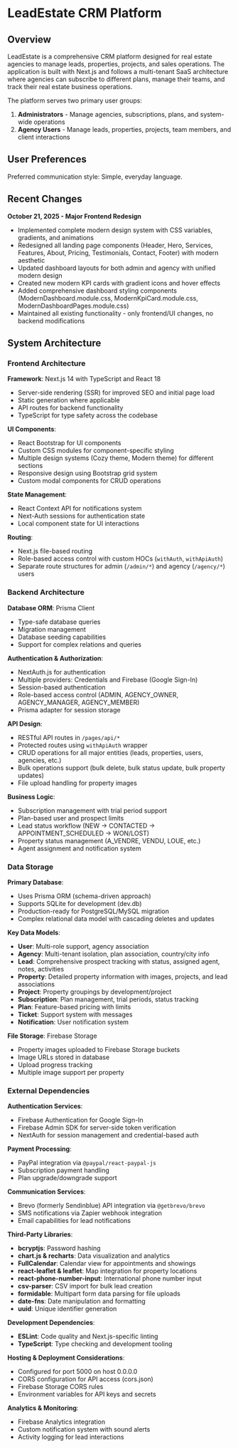 # LeadEstate CRM Platform

## Overview

LeadEstate is a comprehensive CRM platform designed for real estate agencies to manage leads, properties, projects, and sales operations. The application is built with Next.js and follows a multi-tenant SaaS architecture where agencies can subscribe to different plans, manage their teams, and track their real estate business operations.

The platform serves two primary user groups:
1. **Administrators** - Manage agencies, subscriptions, plans, and system-wide operations
2. **Agency Users** - Manage leads, properties, projects, team members, and client interactions

## User Preferences

Preferred communication style: Simple, everyday language.

## Recent Changes

**October 21, 2025 - Major Frontend Redesign**
- Implemented complete modern design system with CSS variables, gradients, and animations
- Redesigned all landing page components (Header, Hero, Services, Features, About, Pricing, Testimonials, Contact, Footer) with modern aesthetic
- Updated dashboard layouts for both admin and agency with unified modern design
- Created new modern KPI cards with gradient icons and hover effects
- Added comprehensive dashboard styling components (ModernDashboard.module.css, ModernKpiCard.module.css, ModernDashboardPages.module.css)
- Maintained all existing functionality - only frontend/UI changes, no backend modifications

## System Architecture

### Frontend Architecture

**Framework**: Next.js 14 with TypeScript and React 18
- Server-side rendering (SSR) for improved SEO and initial page load
- Static generation where applicable
- API routes for backend functionality
- TypeScript for type safety across the codebase

**UI Components**:
- React Bootstrap for UI components
- Custom CSS modules for component-specific styling
- Multiple design systems (Cozy theme, Modern theme) for different sections
- Responsive design using Bootstrap grid system
- Custom modal components for CRUD operations

**State Management**:
- React Context API for notifications system
- Next-Auth sessions for authentication state
- Local component state for UI interactions

**Routing**: 
- Next.js file-based routing
- Role-based access control with custom HOCs (`withAuth`, `withApiAuth`)
- Separate route structures for admin (`/admin/*`) and agency (`/agency/*`) users

### Backend Architecture

**Database ORM**: Prisma Client
- Type-safe database queries
- Migration management
- Database seeding capabilities
- Support for complex relations and queries

**Authentication & Authorization**:
- NextAuth.js for authentication
- Multiple providers: Credentials and Firebase (Google Sign-In)
- Session-based authentication
- Role-based access control (ADMIN, AGENCY_OWNER, AGENCY_MANAGER, AGENCY_MEMBER)
- Prisma adapter for session storage

**API Design**:
- RESTful API routes in `/pages/api/*`
- Protected routes using `withApiAuth` wrapper
- CRUD operations for all major entities (leads, properties, users, agencies, etc.)
- Bulk operations support (bulk delete, bulk status update, bulk property updates)
- File upload handling for property images

**Business Logic**:
- Subscription management with trial period support
- Plan-based user and prospect limits
- Lead status workflow (NEW → CONTACTED → APPOINTMENT_SCHEDULED → WON/LOST)
- Property status management (A_VENDRE, VENDU, LOUE, etc.)
- Agent assignment and notification system

### Data Storage

**Primary Database**: 
- Uses Prisma ORM (schema-driven approach)
- Supports SQLite for development (dev.db)
- Production-ready for PostgreSQL/MySQL migration
- Complex relational data model with cascading deletes and updates

**Key Data Models**:
- **User**: Multi-role support, agency association
- **Agency**: Multi-tenant isolation, plan association, country/city info
- **Lead**: Comprehensive prospect tracking with status, assigned agent, notes, activities
- **Property**: Detailed property information with images, projects, and lead associations
- **Project**: Property groupings by development/project
- **Subscription**: Plan management, trial periods, status tracking
- **Plan**: Feature-based pricing with limits
- **Ticket**: Support system with messages
- **Notification**: User notification system

**File Storage**: Firebase Storage
- Property images uploaded to Firebase Storage buckets
- Image URLs stored in database
- Upload progress tracking
- Multiple image support per property

### External Dependencies

**Authentication Services**:
- Firebase Authentication for Google Sign-In
- Firebase Admin SDK for server-side token verification
- NextAuth for session management and credential-based auth

**Payment Processing**:
- PayPal integration via `@paypal/react-paypal-js`
- Subscription payment handling
- Plan upgrade/downgrade support

**Communication Services**:
- Brevo (formerly Sendinblue) API integration via `@getbrevo/brevo`
- SMS notifications via Zapier webhook integration
- Email capabilities for lead notifications

**Third-Party Libraries**:
- **bcryptjs**: Password hashing
- **chart.js & recharts**: Data visualization and analytics
- **FullCalendar**: Calendar view for appointments and showings
- **react-leaflet & leaflet**: Map integration for property locations
- **react-phone-number-input**: International phone number input
- **csv-parser**: CSV import for bulk lead creation
- **formidable**: Multipart form data parsing for file uploads
- **date-fns**: Date manipulation and formatting
- **uuid**: Unique identifier generation

**Development Dependencies**:
- **ESLint**: Code quality and Next.js-specific linting
- **TypeScript**: Type checking and development tooling

**Hosting & Deployment Considerations**:
- Configured for port 5000 on host 0.0.0.0
- CORS configuration for API access (cors.json)
- Firebase Storage CORS rules
- Environment variables for API keys and secrets

**Analytics & Monitoring**:
- Firebase Analytics integration
- Custom notification system with sound alerts
- Activity logging for lead interactions